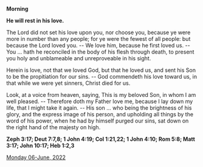 **Morning**

**He will rest in his love.**
 
The Lord did not set his love upon you, nor choose you, because ye were more in number than any people; for ye were the fewest of all people: but because the Lord loved you. -- We love him, because he first loved us. -- You ... hath he reconciled in the body of his flesh through death, to present you holy and unblameable and unreproveable in his sight.
 
Herein is love, not that we loved God, but that he loved us, and sent his Son to be the propitiation for our sins. -- God commendeth his love toward us, in that while we were yet sinners, Christ died for us.
 
Look, at a voice from heaven, saying, This is my beloved Son, in whom I am well pleased. -- Therefore doth my Father love me, because I lay down my life, that I might take it again. -- His son ... who being the brightness of his glory, and the express image of his person, and upholding all things by the word of his power, when he had by himself purged our sins, sat down on the right hand of the majesty on high.  

**Zeph 3:17; Deut 7:7,8; 1 John 4:19; Col 1:21,22; 1 John 4:10; Rom 5:8; Matt 3:17; John 10:17; Heb 1:2,3**

[Monday 06-June, 2022](https://t.me/daily_light)
